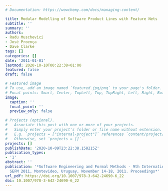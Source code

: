 ```yaml
---
# Documentation: https://wowchemy.com/docs/managing-content/

title: Modular Modelling of Software Product Lines with Feature Nets
subtitle: ''
summary: ''
authors:
- Radu Muschevici
- José Proença
- Dave Clarke
tags: []
categories: []
date: '2011-01-01'
lastmod: 2020-10-10T00:22:38+01:00
featured: false
draft: false

# Featured image
# To use, add an image named `featured.jpg/png` to your page's folder.
# Focal points: Smart, Center, TopLeft, Top, TopRight, Left, Right, BottomLeft, Bottom, BottomRight.
image:
  caption: ''
  focal_point: ''
  preview_only: false

# Projects (optional).
#   Associate this post with one or more of your projects.
#   Simply enter your project's folder or file name without extension.
#   E.g. `projects = ["internal-project"]` references `content/project/deep-learning/index.md`.
#   Otherwise, set `projects = []`.
projects: []
publishDate: '2020-10-09T23:22:38.158215Z'
publication_types:
- '1'
abstract: ''
publication: '*Software Engineering and Formal Methods - 9th International Conference,
  SEFM 2011, Montevideo, Uruguay, November 14-18, 2011. Proceedings*'
url_pdf: https://doi.org/10.1007/978-3-642-24690-6_22
doi: 10.1007/978-3-642-24690-6_22
---
```

